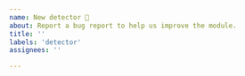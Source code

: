 ```yaml
---
name: New detector 👀
about: Report a bug report to help us improve the module.
title: ''
labels: 'detector'
assignees: ''

---
```


<!--
Please give precise information about the detection your want to add, new framework, plugin, module, etc.

Please provide also:
- The gitHub repository of the project (ex: https://github.com/nuxt-community/strapi-module)
- Why it is valueable to the community to add this detection
-->
